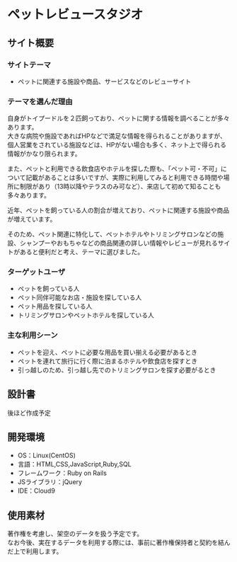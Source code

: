 # ペットレビュースタジオ
## サイト概要
### サイトテーマ
* ペットに関連する施設や商品、サービスなどのレビューサイト​
### テーマを選んだ理由
自身がトイプードルを２匹飼っており、ペットに関する情報を調べることが多々あります。  
大きな病院や施設であればHPなどで満足な情報を得られることがありますが、個人営業をされている施設などは、HPがない場合も多く、ネット上で得られる情報がかなり限られます。  

また、ペットと利用できる飲食店やホテルを探した際も、「ペット可・不可」について記載があることは多いですが、実際に利用してみると利用できる時間や場所に制限があり（13時以降やテラスのみ可など）、来店して初めて知ることも多々あります。  

近年、ペットを飼っている人の割合が増えており、ペットに関連する施設や商品が増えています。  

そのため、ペット関連に特化して、ペットホテルやトリミングサロンなどの施設、シャンプーやおもちゃなどの商品関連の詳しい情報やレビューが見れるサイトがあると便利だと考え、テーマに選びました。
​
### ターゲットユーザ
* ペットを飼っている人
* ペット同伴可能なお店・施設を探している人
* ペット用品を探している人
* トリミングサロンやペットホテルを探している人
​
### 主な利用シーン
* ペットを迎え、ペットに必要な用品を買い揃える必要があるとき
* ペットを連れて旅行に行く際に泊まるホテルや飲食店を探すとき
* 引っ越しのため、引っ越し先でのトリミングサロンを探す必要がるとき
​
## 設計書
後ほど作成予定
​
## 開発環境
- OS：Linux(CentOS)
- 言語：HTML,CSS,JavaScript,Ruby,SQL
- フレームワーク：Ruby on Rails
- JSライブラリ：jQuery
- IDE：Cloud9
​
## 使用素材
著作権を考慮し、架空のデータを扱う予定です。  
なお今後、実在するデータを利用する際には、事前に著作権保持者と契約を結んだ上で利用します。
